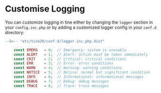 Customise Logging
=
You can customize logging in tine either by changing the `logger` section in your `config.inc.php` or by adding 
a customized logger config in your `conf.d` directory:


``` php title="./conf.d/sso.inc.php"
--8<-- "etc/tine20/conf.d/logger.inc.php.dist"
```

``` php title="Posible log priorities"
    const EMERG   = 0;  // Emergency: system is unusable
    const ALERT   = 1;  // Alert: action must be taken immediately
    const CRIT    = 2;  // Critical: critical conditions
    const ERR     = 3;  // Error: error conditions
    const WARN    = 4;  // Warning: warning conditions
    const NOTICE  = 5;  // Notice: normal but significant condition
    const INFO    = 6;  // Informational: informational messages
    const DEBUG   = 7;  // Debug: debug messages
    const TRACE   = 8;  // Trace: trace messages
```
